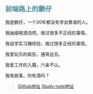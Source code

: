 ## <font color="4590a3">前端路上的鹏仔</font>

我是鹏仔，一个20年都没有学会靠谱的人。

我抽烟喝酒泡吧，做过很多不正经的事情。

我自学实习赚经验，做过很多正经的事情。

我爱玩乐的疯狂，通宵达旦。

我爱工作的入魔，六亲不认。


我有故事，你有酒吗？
> [Github地址](https://github.com/pengkid)
> [Study-note地址](https://note.pengkid.com)
